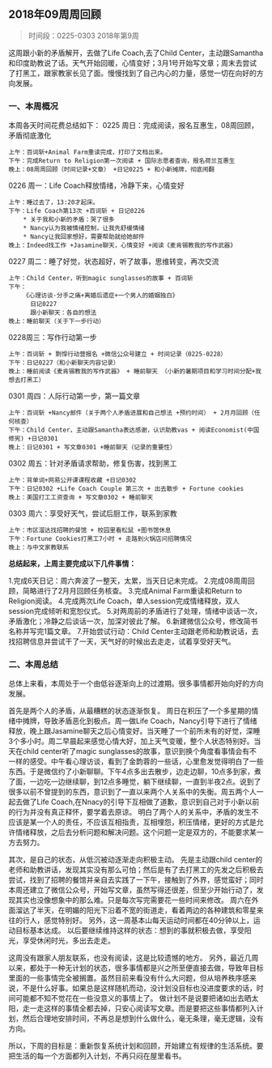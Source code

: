 ## 2018年09周周回顾

>时间段：0225-0303 2018年第9周  

这周跟小新的矛盾解开，去做了Life Coach,去了Child Center，主动跟Samantha和印度助教说了话。天气开始回暖，心情变好；3月1号开始写文章；周末去尝试了打黑工，跟家教家长见了面。慢慢找到了自己内心的力量，感觉一切在向好的方向发展。

### 一、本周概况

本周各天时间花费总结如下：
0225 周日：完成阅读，报名互惠生，08周回顾，矛盾彻底激化
>
    上午：百词斩+Animal Farm重读完成，打印了文档出来。
    下午：完成Return to Religion第一次阅读 + 国际志愿者查询，报名荷兰互惠生
    晚上：08周周回顾（时间记录+文章） +日记0225 + 和小新摊牌，彻底闹翻

0226 周一：Life Coach释放情绪，冷静下来，心情变好
>
    上午：睡过去了，13:20才起床。
    下午：Life Coach第13次 +百词斩 + 日记0226
      	* 关于我和小新的矛盾：哭了很多
      	* Nancy认为我被情绪控制，让我先舒缓情绪
      	* Nancy让我回家想好，需要帮助就给她邮件
    晚上：Indeed找工作 +Jasamine聊天，心情变好 +阅读《麦肯锡教我的写作武器》

0227 周二：睡了好觉，状态超好，听了故事，思维转变，再次交流
>
    上午：Child Center，听到magic sunglasses的故事 + 百词斩
    下午：
        《心理访谈·分手之痛+离婚后遗症+一个男人的婚姻独白》
          日记0227
          跟小新聊天：各自的想法
    晚上：睡前聊天（关于下一步行动）

0228周三：写作行动第一步
>
    上午：百词斩 + 剽悍行动营报名 +微信公众号建立 + 时间记录（0225-0228）
    下午：日记0227（和小新聊天内容记录）
    晚上：睡前阅读《麦肯锡教我的写作武器》 + 睡前聊天 （小新的暑期项目和学习时间分配+我想去打黑工）

0301 周四：人际行动第一步，第一篇文章
>
    上午：百词斩 +Nancy邮件（关于两个人矛盾进展和自己想法 +预约时间） + 2月月回顾（任何核查）
    下午：Child Center，主动跟Samantha表达感谢，认识助教vas + 阅读Economist(中国修宪) +日记0301
    晚上：日记0301 + 写文章0301 +睡前聊天（记录的重要性）

0302 周五：针对矛盾请求帮助，修复伤害，找到黑工
>
    上午：背单词+网易公开课课程收藏 +日记0302
    下午：日记0302 +Life Coach Couple 第三次 + 出去散步 + Fortune cookies
    晚上：美国打工工资查询 + 写文章0302 + 睡前聊天

0303 周六：享受好天气，尝试后厨工作，联系到家教
>
    上午：市区溜达找招聘的餐馆 + 校园里看松鼠 +图书馆休息
    下午：Fortune Cookies打黑工7小时 + 走路到火锅店问招聘情况
    晚上：与中文家教联系

**总结起来，上周主要完成以下几件事情：**
>
1.完成6天日记：周六奔波了一整天，太累，当天日记未完成。
2.完成08周周回顾，简略进行了2月月回顾任务核查。
3.完成Animal Farm重读和Return to Religion阅读。
4.完成两次Life Coach，单人session完成情绪释放，双人session完成倾听和宽恕仪式。
5.对两周前的矛盾进行了处理，情绪中谈话一次，矛盾激化；冷静之后谈话一次，加深对彼此了解。
6.新建微信公众号，修改简书名称并写完1篇文章。
7.开始尝试行动：Child Center主动跟老师和助教说话，去找招聘信息并尝试干了一天，天气好的时候出去走走，试着享受好天气。

### 二、本周总结

总体上来看，本周处于一个由低谷逐渐向上的过渡期。很多事情都开始向好的方向发展。

首先是两个人的矛盾，从最糟糕的状态逐渐恢复。
周日在积压了一个多星期的情绪中摊牌，导致矛盾恶化到极点。周一做Life Coach，Nancy引导下进行了情绪释放，晚上跟Jasamine聊天之后心情变好。当天睡了一个前所未有的好觉，深睡3个多小时。周二早晨起来感觉心情大好，加上天气变暖，整个人状态特别好。当天在child center听了magic sunglasses的故事，意识到换个角度看事情会有不一样的感受。中午看心理访谈，看到了金韵蓉的一些话，心里愈发觉得明白了一些东西。于是微信约了小新聊聊。下午4点多出去散步，边走边聊，10点多到家，煮了面，一边吃一边继续聊，到12点多睡觉，躺下继续聊，一直到半夜2点。说到了很多以前不曾提到的东西，意识到了一直以来两个人关系中的失衡。周五两个人一起去做了Life Coach,在Nnacy的引导下互相做了道歉，意识到自己对于小新以前的行为并没有真正释怀，要学着去原谅。
明白了两个人的关系中，矛盾的发生不应该是某一个人的责任，不应该互相指责，互相埋怨，积压情绪，更好的方式是允许情绪释放，之后去分析问题和解决问题。这个问题一定是双方的，不能要求某一方去努力。

其次，是自己的状态，从低沉被动逐渐走向积极主动。
先是主动跟child center的老师和助教讲话，发现其实没有那么可怕；然后是有了去打黑工的先发之后积极去尝试，找到了招聘的餐馆并亲自去实践了一下午，接触到了外界，感觉蛮好；同时本周还建立了微信公众号，开始写文章，虽然写得还很差，但至少开始行动了，发现其实也没像想象中的那么难。只是每次写完需要花一些时间来修改。
周六在外面溜达了半天，在明媚的阳光下沿着不宽的街道走，看着两边的各种建筑和零星来往的行人，感觉特别好。
另外，这一周基本山每天运动时间都在40分钟以上，运动目标基本达成。
以后要继续维持这样的状态：想到的事就积极去做，享受阳光，享受休闲时光，多出去走走。

这周没有跟家人朋友联系，也没有阅读，这是比较遗憾的地方。
另外，最近几周以来，都处于一种无计划的状态，很多事情都是兴之所至便直接去做，导致年目标里面的一些事情完全被搁置。虽然目前来看没有什么大问题，但从培养秩序感来说，不是什么好事。如果总是这样随机而动，没计划没目标也没进度要求的话，时间可能都不知不觉花在一些没意义的事情上了。
做计划不是说要把诸如出去晒太阳，走一走这样的事情全都去掉，只安心阅读写文章。而是要把这些事情都列入计划，然后合理地安排时间，不再总是想到什么做什么，毫无条理，毫无逻辑，没有方向。

所以，下周的目标是：重新恢复系统计划和回顾，开始建立有规律的生活系统。要把生活的每一个方面都列入计划，不再只闷在屋里看书。

